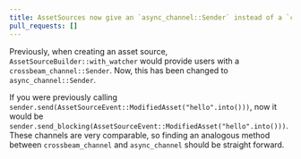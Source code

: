 ```yaml
---
title: AssetSources now give an `async_channel::Sender` instead of a `crossbeam_channel::Sender`
pull_requests: []
---
```


Previously, when creating an asset source, `AssetSourceBuilder::with_watcher` would provide users
with a `crossbeam_channel::Sender`. Now, this has been changed to `async_channel::Sender`.

If you were previously calling `sender.send(AssetSourceEvent::ModifiedAsset("hello".into()))`, now
it would be `sender.send_blocking(AssetSourceEvent::ModifiedAsset("hello".into()))`. These channels
are very comparable, so finding an analogous method between `crossbeam_channel` and `async_channel`
should be straight forward.
